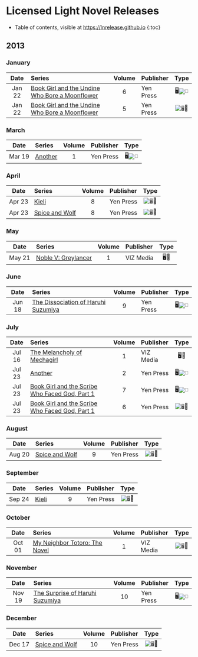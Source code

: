 # Licensed Light Novel Releases

- Table of contents, visible at https://lnrelease.github.io
{:toc}

## 2013

### January

Date|Series|Volume|Publisher|Type|
:---:|:---|:---:|:---|:---:|
Jan 22|[Book Girl and the Undine Who Bore a Moonflower](https://yenpress.com/titles/9780316245968-book-girl-and-the-undine-who-bore-a-moonflower-light-novel)|6|Yen Press|🖥️<input class="spacer" alt="📖" type="image" disabled>|
Jan 22|[Book Girl and the Undine Who Bore a Moonflower](https://yenpress.com/titles/9780316076968-book-girl-and-the-undine-who-bore-a-moonflower-light-novel)|5|Yen Press|<input class="spacer" alt="🖥️" type="image" disabled>📖|

### March

Date|Series|Volume|Publisher|Type|
:---:|:---|:---:|:---|:---:|
Mar 19|[Another](https://yenpress.com/titles/9780316252751-another-vol-1-light-novel)|1|Yen Press|🖥️<input class="spacer" alt="📖" type="image" disabled>|

### April

Date|Series|Volume|Publisher|Type|
:---:|:---|:---:|:---|:---:|
Apr 23|[Kieli](https://yenpress.com/titles/9780759529366-kieli-vol-8-light-novel-the-dead-sleep-eternally-in-the-wilderness-part-1)|8|Yen Press|<input class="spacer" alt="🖥️" type="image" disabled>📖|
Apr 23|[Spice and Wolf](https://yenpress.com/titles/9780316245463-spice-and-wolf-vol-8-light-novel-the-town-of-strife-i)|8|Yen Press|<input class="spacer" alt="🖥️" type="image" disabled>📖|

### May

Date|Series|Volume|Publisher|Type|
:---:|:---|:---:|:---|:---:|
May 21|[Noble V: Greylancer](https://www.viz.com/read/novel/noble-v-greylancer/product/3028)|1|VIZ Media|🖥️📖|

### June

Date|Series|Volume|Publisher|Type|
:---:|:---|:---:|:---|:---:|
Jun 18|[The Dissociation of Haruhi Suzumiya](https://yenpress.com/titles/9780316228701-the-dissociation-of-haruhi-suzumiya-light-novel)|9|Yen Press|🖥️<input class="spacer" alt="📖" type="image" disabled>|

### July

Date|Series|Volume|Publisher|Type|
:---:|:---|:---:|:---|:---:|
Jul 16|[The Melancholy of Mechagirl](https://www.viz.com/read/novel/melancholy-of-mechagirl/product/2788)|1|VIZ Media|🖥️📖|
Jul 23|[Another](https://yenpress.com/titles/9780316252768-another-vol-2-light-novel)|2|Yen Press|🖥️<input class="spacer" alt="📖" type="image" disabled>|
Jul 23|[Book Girl and the Scribe Who Faced God, Part 1](https://yenpress.com/titles/9780316245982-book-girl-and-the-scribe-who-faced-god-part-1-light-novel)|7|Yen Press|🖥️<input class="spacer" alt="📖" type="image" disabled>|
Jul 23|[Book Girl and the Scribe Who Faced God, Part 1](https://yenpress.com/titles/9780316076975-book-girl-and-the-scribe-who-faced-god-part-1-light-novel)|6|Yen Press|<input class="spacer" alt="🖥️" type="image" disabled>📖|

### August

Date|Series|Volume|Publisher|Type|
:---:|:---|:---:|:---|:---:|
Aug 20|[Spice and Wolf](https://yenpress.com/titles/9780316245487-spice-and-wolf-vol-9-light-novel-the-town-of-strife-ii)|9|Yen Press|<input class="spacer" alt="🖥️" type="image" disabled>📖|

### September

Date|Series|Volume|Publisher|Type|
:---:|:---|:---:|:---|:---:|
Sep 24|[Kieli](https://yenpress.com/titles/9780759529373-kieli-vol-9-light-novel-the-dead-sleep-eternally-in-the-wilderness-part-2)|9|Yen Press|<input class="spacer" alt="🖥️" type="image" disabled>📖|

### October

Date|Series|Volume|Publisher|Type|
:---:|:---|:---:|:---|:---:|
Oct 01|[My Neighbor Totoro: The Novel](https://www.viz.com/read/novel/my-neighbor-totoro-the-novel/product/3409)|1|VIZ Media|<input class="spacer" alt="🖥️" type="image" disabled>📖|

### November

Date|Series|Volume|Publisher|Type|
:---:|:---|:---:|:---|:---:|
Nov 19|[The Surprise of Haruhi Suzumiya](https://yenpress.com/titles/9780316228602-the-surprise-of-haruhi-suzumiya-light-novel)|10|Yen Press|🖥️<input class="spacer" alt="📖" type="image" disabled>|

### December

Date|Series|Volume|Publisher|Type|
:---:|:---|:---:|:---|:---:|
Dec 17|[Spice and Wolf](https://yenpress.com/titles/9780316322362-spice-and-wolf-vol-10-light-novel)|10|Yen Press|<input class="spacer" alt="🖥️" type="image" disabled>📖|
